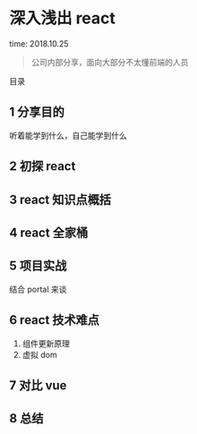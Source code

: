# 深入浅出 react

time: 2018.10.25

> 公司内部分享，面向大部分不太懂前端的人员

目录

## 1 分享目的

听着能学到什么，自己能学到什么

## 2 初探 react

## 3 react 知识点概括

## 4 react 全家桶

## 5 项目实战

结合 portal 来谈

## 6 react 技术难点

1. 组件更新原理
2. 虚拟 dom

## 7 对比 vue

## 8 总结